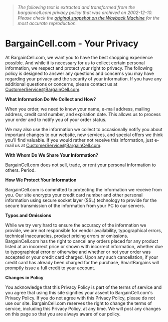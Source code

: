 > *The following text is extracted and transformed from the bargaincell.com privacy policy that was archived on 2002-12-10. Please check the [original snapshot on the Wayback Machine](https://web.archive.org/web/20021210102252id_/http%3A//www.bargaincell.com/privacy.cfm) for the most accurate reproduction.*

# BargainCell.com - Your Privacy

At BargainCell.com, we want you to have the best shopping experience possible. And while it is necessary for us to collect certain personal information, we respect and protect your right to privacy. The following policy is designed to answer any questions and concerns you may have regarding your privacy and the security of your information. If you have any additional questions or concerns, please contact us at [CustomerService@BargainCell.com](mailto:CustomerService@BargainCell.com).

**What Information Do We Collect and How?**

When you order, we need to know your name, e-mail address, mailing address, credit card number, and expiration date. This allows us to process your order and to notify you of your order status.

We may also use the information we collect to occasionally notify you about important changes to our website, new services, and special offers we think you'll find valuable. If you would rather not receive this information, just e-mail us at [CustomerService@BargainCell.com](mailto:CustomerService@BargainCell.com).

**With Whom Do We Share Your Information?**

BargainCell.com does not sell, trade, or rent your personal information to others. Period.

**How We Protect Your Information**

BargainCell.com is committed to protecting the information we receive from you. Our site encrypts your credit card number and other personal information using secure socket layer (SSL) technology to provide for the secure transmission of the information from your PC to our servers.

**Typos and Omissions**

While we try very hard to ensure the accuracy of the information we provide, we are not responsible for vendor availability, typographical errors, technical inaccuracies, product pricing errors or omissions. BargainCell.com has the right to cancel any orders placed for any product listed at an incorrect price or shown with incorrect information, whether due to typographical error or otherwise and whether or not your order was accepted or your credit card charged. Upon any such cancellation, if your credit card has already been charged for the purchase, SmartBargains will promptly issue a full credit to your account.

**Changes in Policy**

You acknowledge that this Privacy Policy is part of the terms of service and you agree that using this site signifies your assent to BargainCell.com's Privacy Policy. If you do not agree with this Privacy Policy, please do not use our site. BargainCell.com reserves the right to change the terms of service, including this Privacy Policy, at any time. We will post any changes on this page so that you are always aware of our policy.
